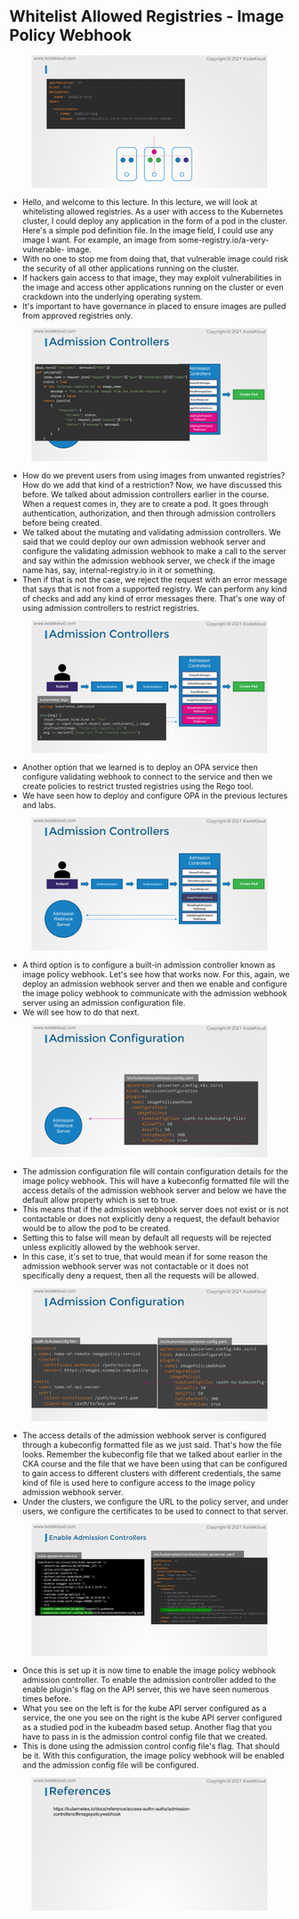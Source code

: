# Whitelist Allowed Registries - Image Policy Webhook

<figure><img src="../.gitbook/assets/KodeKloud-Kubernetes-CKS-050-supply-chain-security_page-0021.jpg" alt=""><figcaption></figcaption></figure>

* Hello, and welcome to this lecture. In this lecture, we will look at whitelisting allowed registries. As a user with access to the Kubernetes cluster, I could deploy any application in the form of a pod in the cluster. Here's a simple pod definition file. In the image field, I could use any image I want. For example, an image from some-registry.io/a-very-vulnerable- image.
* With no one to stop me from doing that, that vulnerable image could risk the security of all other applications running on the cluster.
* If hackers gain access to that image, they may exploit vulnerabilities in the image and access other applications running on the cluster or even crackdown into the underlying operating system.
* It's important to have governance in placed to ensure images are pulled from approved registries only.

<figure><img src="../.gitbook/assets/KodeKloud-Kubernetes-CKS-050-supply-chain-security_page-0022.jpg" alt=""><figcaption></figcaption></figure>

* How do we prevent users from using images from unwanted registries? How do we add that kind of a restriction? Now, we have discussed this before. We talked about admission controllers earlier in the course. When a request comes in, they are to create a pod. It goes through authentication, authorization, and then through admission controllers before being created.
* We talked about the mutating and validating admission controllers. We said that we could deploy our own admission webhook server and configure the validating admission webhook to make a call to the server and say within the admission webhook server, we check if the image name has, say, internal-registry.io in it or something.
* Then if that is not the case, we reject the request with an error message that says that is not from a supported registry. We can perform any kind of checks and add any kind of error messages there. That's one way of using admission controllers to restrict registries.

<figure><img src="../.gitbook/assets/KodeKloud-Kubernetes-CKS-050-supply-chain-security_page-0023.jpg" alt=""><figcaption></figcaption></figure>

* Another option that we learned is to deploy an OPA service then configure validating webhook to connect to the service and then we create policies to restrict trusted registries using the Rego tool.
* We have seen how to deploy and configure OPA in the previous lectures and labs.

<figure><img src="../.gitbook/assets/KodeKloud-Kubernetes-CKS-050-supply-chain-security_page-0024.jpg" alt=""><figcaption></figcaption></figure>

* A third option is to configure a built-in admission controller known as image policy webhook. Let's see how that works now. For this, again, we deploy an admission webhook server and then we enable and configure the image policy webhook to communicate with the admission webhook server using an admission configuration file.
* We will see how to do that next.

<figure><img src="../.gitbook/assets/KodeKloud-Kubernetes-CKS-050-supply-chain-security_page-0025.jpg" alt=""><figcaption></figcaption></figure>

* The admission configuration file will contain configuration details for the image policy webhook. This will have a kubeconfig formatted file will the access details of the admission webhook server and below we have the default allow property which is set to true.
* This means that if the admission webhook server does not exist or is not contactable or does not explicitly deny a request, the default behavior would be to allow the pod to be created.
* Setting this to false will mean by default all requests will be rejected unless explicitly allowed by the webhook server.
* In this case, it's set to true, that would mean if for some reason the admission webhook server was not contactable or it does not specifically deny a request, then all the requests will be allowed.

<figure><img src="../.gitbook/assets/KodeKloud-Kubernetes-CKS-050-supply-chain-security_page-0026.jpg" alt=""><figcaption></figcaption></figure>

* The access details of the admission webhook server is configured through a kubeconfig formatted file as we just said. That's how the file looks. Remember the kubeconfig file that we talked about earlier in the CKA course and the file that we have been using that can be configured to gain access to different clusters with different credentials, the same kind of file is used here to configure access to the image policy admission webhook server.
* Under the clusters, we configure the URL to the policy server, and under users, we configure the certificates to be used to connect to that server.

<figure><img src="../.gitbook/assets/KodeKloud-Kubernetes-CKS-050-supply-chain-security_page-0027.jpg" alt=""><figcaption></figcaption></figure>

* Once this is set up it is now time to enable the image policy webhook admission controller. To enable the admission controller added to the enable plugin's flag on the API server, this we have seen numerous times before.
* What you see on the left is for the kube API server configured as a service, the one you see on the right is the kube API server configured as a studied pod in the kubeadm based setup. Another flag that you have to pass in is the admission control config file that we created.&#x20;
* This is done using the admission control config file's flag. That should be it. With this configuration, the image policy webhook will be enabled and the admission config file will be configured.

<figure><img src="../.gitbook/assets/KodeKloud-Kubernetes-CKS-050-supply-chain-security_page-0028.jpg" alt=""><figcaption></figcaption></figure>
